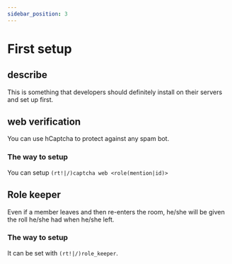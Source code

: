 ```yaml
---
sidebar_position: 3
---
```


# First setup

## describe

This is something that developers should definitely install on their servers and set up first.

## web verification

You can use hCaptcha to protect against any spam bot.

### The way to setup

You can setup `(rt!|/)captcha web <role(mention|id)>`

## Role keeper

Even if a member leaves and then re-enters the room, he/she will be given the roll he/she had when he/she left.

### The way to setup

It can be set with `(rt!|/)role_keeper`.
